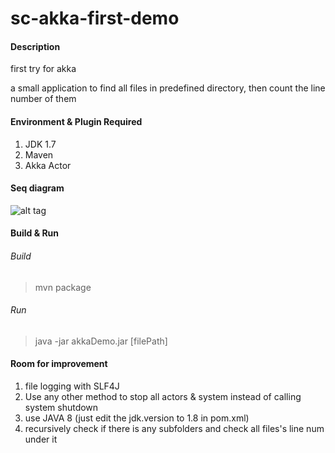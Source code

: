 # sc-akka-first-demo

#### Description
first try for akka

a small application to find all files in predefined directory, then count the line number of them


#### Environment & Plugin Required

1. JDK 1.7
2. Maven
3. Akka Actor

#### Seq diagram
![alt tag](https://github.com/eddielisc/sc-akka-first-demo/blob/master/sc-akka-first-demo/doc/diagram.png)

#### Build & Run

###### Build

> mvn package

###### Run

> java -jar akkaDemo.jar [filePath]


#### Room for improvement

1. file logging with SLF4J
2. Use any other method to stop all actors & system instead of calling system shutdown
3. use JAVA 8 (just edit the jdk.version to 1.8 in pom.xml)
4. recursively check if there is any subfolders and check all files's line num under it




